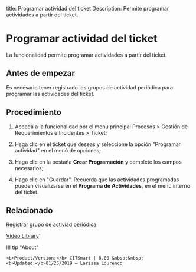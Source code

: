title:  Programar actividad del ticket 
Description: Permite programar actividades a partir del ticket. 
# Programar actividad del ticket

La funcionalidad permite programar actividades a partir del ticket.

Antes de empezar
----------------

Es necesario tener registrado los grupos de actividad periódica para programar
las actividades del ticket.

Procedimiento
-------------

1.  Acceda a la funcionalidad por el menú principal Procesos \> Gestión de
    Requerimientos e Incidentes \> Ticket;

2.  Haga clic en el ticket que deseas y seleccione la opción "Programar
    actividad" en el menú de opciones;

3.  Haga clic en la pestaña **Crear Programación** y complete los campos
    necesarios;

4.  Haga clic en "Guardar". Recuerda que las actividades programadas pueden
    visualizarse en el **Programa de Actividades**, en el menú interno del
    ticket.

Relacionado
-----------

[Registrar grupo de activiad periódica](/es-es/citsmart-platform-9/additional-features/automation-of-operation/configuration/periodic-activity-group.html)

<i class='fa fa-youtube-play  fa-2x' style='color:#97ce17;vertical-align: middle;'> </i> [Video Library](https://www.youtube.com/playlist?list=PLB5qK2uzf2ROfIFL9F-3s-gomHNzudBEy)'

!!! tip "About"

    <b>Product/Version:</b> CITSmart | 8.00 &nbsp;&nbsp;
    <b>Updated:</b>01/25/2019 – Larissa Lourenço

